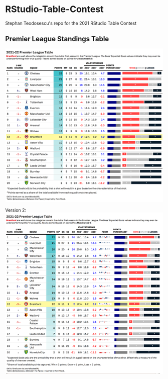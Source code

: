 # RStudio-Table-Contest
Stephan Teodosescu's repo for the 2021 RStudio Table Contest

Premier League Standings Table
------------

![Explosive Plays](https://raw.githubusercontent.com/steodose/RStudio-Table-Contest/main/2021-22%20Premier%20League%20Table.png)

Version 2:
![League Table](https://raw.githubusercontent.com/steodose/RStudio-Table-Contest/main/2021-22%20Premier%20League%20Table_v2.png)
